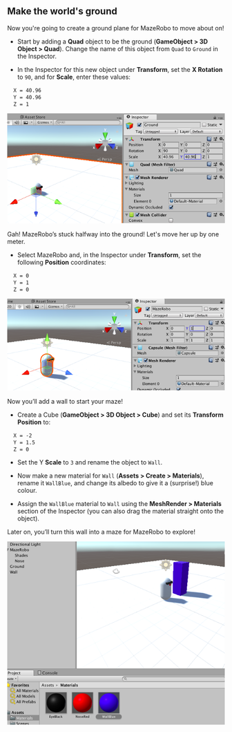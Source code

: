## Make the world's ground

Now you're going to create a ground plane for MazeRobo to move about on!

+ Start by adding a **Quad** object to be the ground (**GameObject > 3D Object > Quad**). Change the name of this object from `Quad` to `Ground` in the Inspector.

+ In the Inspector for this new object under **Transform**, set the **X Rotation** to `90`, and for **Scale**, enter these values:
```
  X = 40.96
  Y = 40.96
  Z = 1
```

  ![Setting the transform properties for the ground](images/step6_groundTransform.png)

Gah! MazeRobo’s stuck halfway into the ground! Let's move her up by one meter.

+ Select MazeRobo and, in the Inspector under **Transform**, set the following **Position** coordinates:
```
  X = 0
  Y = 1
  Z = 0
```
  ![Positioning MazeRobo onto the ground](images/step6_MazeRoboOnGround.png)

Now you’ll add a wall to start your maze!

+ Create a Cube (**GameObject > 3D Object > Cube**) and set its **Transform Position** to:
```
  X = -2
  Y = 1.5
  Z = 0 
```
+ Set the Y **Scale** to `3` and rename the object to `Wall`.

+ Now make a new material for `Wall` (**Assets > Create > Materials**), rename it `WallBlue`, and change its albedo to give it a (surprise!) blue colour.

+ Assign the `WallBlue` material to `Wall` using the **MeshRender > Materials** section of the Inspector (you can also drag the material straight onto the object).

Later on, you’ll turn this wall into a maze for MazeRobo to explore!

![MazeRobo next to the Wall object](images/step6_Wall.png)
